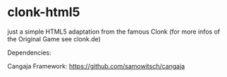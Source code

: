 clonk-html5
===========

just a simple HTML5 adaptation from the famous Clonk (for more infos of the Original Game see clonk.de) 

Dependencies:

Cangaja Framework: https://github.com/samowitsch/cangaja

